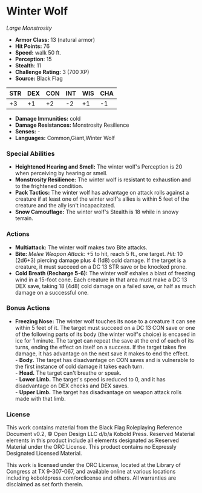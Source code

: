 # Winter Wolf

*Large* *Monstrosity*

- **Armor Class:** 13 (natural armor)
- **Hit Points:** 76 
- **Speed:** walk 50 ft.
- **Perception**: 15
- **Stealth**: 11
- **Challenge Rating:** 3 (700 XP)
- **Source:** Black Flag

| STR | DEX | CON | INT | WIS | CHA |
| --- | --- | --- | --- | --- | --- |
| +3 | +1 | +2 | -2 | +1 | -1 |

- **Damage Immunities:** cold
- **Damage Resistances:** Monstrosity Resilience
- **Senses:** -
- **Languages:** Common,Giant,Winter Wolf

### Special Abilities

- **Heightened Hearing and Smell:** The winter wolf's Perception is 20 when perceiving by hearing or smell.
- **Monstrosity Resilience:** The winter wolf is resistant to exhaustion and to the frightened condition.
- **Pack Tactics:** The winter wolf has advantage on attack rolls against a creature if at least one of the winter wolf's allies is within 5 feet of the creature and the ally isn't incapacitated.
- **Snow Camouflage:** The winter wolf's Stealth is 18 while in snowy terrain.

### Actions

- **Multiattack:** The winter wolf makes two Bite attacks.
- **Bite:** _Melee Weapon Attack:_ +5 to hit, reach 5 ft., one target. _Hit:_ 10 (2d6+3) piercing damage plus 4 (1d8) cold damage. If the target is a creature, it must succeed on a DC 13 STR save or be knocked prone.
- **Cold Breath (Recharge 5-6):** The winter wolf exhales a blast of freezing wind in a 15-foot cone. Each creature in that area must make a DC 13 DEX save, taking 18 (4d8) cold damage on a failed save, or half as much damage on a successful one.

### Bonus Actions

- **Freezing Nose:** The winter wolf touches its nose to a creature it can see within 5 feet of it. The target must succeed on a DC 13 CON save or one of the following parts of its body (the winter wolf's choice) is encased in ice for 1 minute. The target can repeat the save at the end of each of its turns, ending the effect on itself on a success. If the target takes fire damage, it has advantage on the next save it makes to end the effect.<br>- **Body.** The target has disadvantage on CON saves and is vulnerable to the first instance of cold damage it takes each turn.<br>- **Head.** The target can't breathe or speak.<br>- **Lower Limb.** The target's speed is reduced to 0, and it has disadvantage on DEX checks and DEX saves.<br>- **Upper Limb.** The target has disadvantage on weapon attack rolls made with that limb.


### License

This work contains material from the Black Flag Roleplaying Reference Document v0.2, © Open Design LLC d/b/a Kobold Press. Reserved Material elements in this product include all elements designated as Reserved Material under the ORC License. This product contains no Expressly Designated Licensed Material.

This work is licensed under the ORC License, located at the Library of Congress at TX 9-307-067, and available online at various locations including koboldpress.com/orclicense and others. All warranties are disclaimed as set forth therein.
